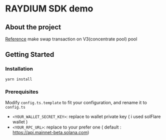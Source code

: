 # RAYDIUM SDK demo

## About the project
 [Reference](https://github.com/raydium-io/raydium-sdk) make swap transaction on V3(concentrate pool) pool  

## Getting Started
### Installation

`yarn install`

### Prerequisites
Modify `config.ts.template` to fit your configuration, and rename it to `config.ts`

- `<YOUR_WALLET_SECRET_KEY>`: replace to wallet private key ( i used solFlare wallet )
- `<YOUR_RPC_URL>`: replace to your prefer one ( default : https://api.mainnet-beta.solana.com)


